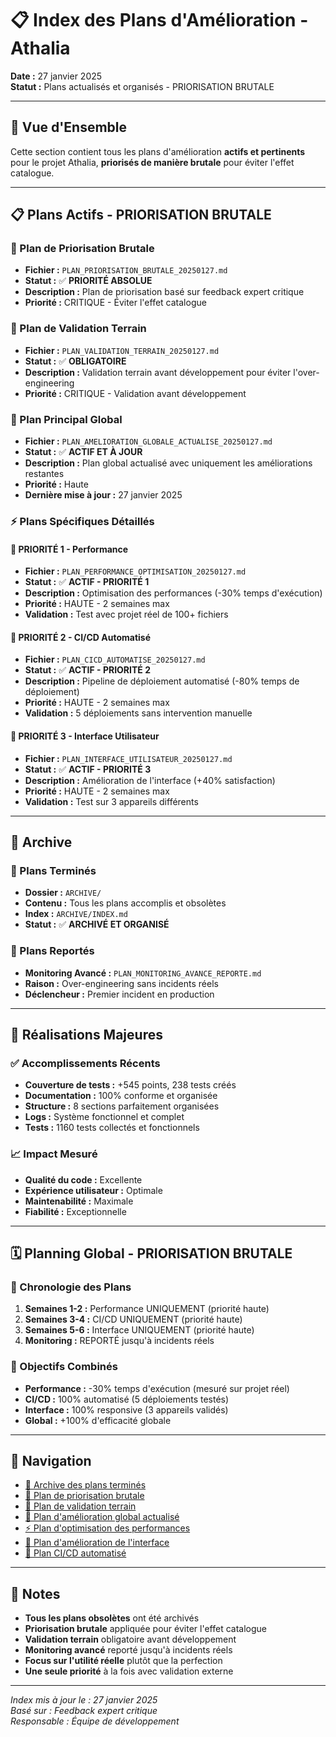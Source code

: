 # 📋 Index des Plans d'Amélioration - Athalia

**Date :** 27 janvier 2025  
**Statut :** Plans actualisés et organisés - PRIORISATION BRUTALE

---

## 🎯 **Vue d'Ensemble**

Cette section contient tous les plans d'amélioration **actifs et pertinents** pour le projet Athalia, **priorisés de manière brutale** pour éviter l'effet catalogue.

---

## 📋 **Plans Actifs - PRIORISATION BRUTALE**

### **🎯 Plan de Priorisation Brutale**
- **Fichier :** `PLAN_PRIORISATION_BRUTALE_20250127.md`
- **Statut :** ✅ **PRIORITÉ ABSOLUE**
- **Description :** Plan de priorisation basé sur feedback expert critique
- **Priorité :** CRITIQUE - Éviter l'effet catalogue

### **🧪 Plan de Validation Terrain**
- **Fichier :** `PLAN_VALIDATION_TERRAIN_20250127.md`
- **Statut :** ✅ **OBLIGATOIRE**
- **Description :** Validation terrain avant développement pour éviter l'over-engineering
- **Priorité :** CRITIQUE - Validation avant développement

### **🚀 Plan Principal Global**
- **Fichier :** `PLAN_AMELIORATION_GLOBALE_ACTUALISE_20250127.md`
- **Statut :** ✅ **ACTIF ET À JOUR**
- **Description :** Plan global actualisé avec uniquement les améliorations restantes
- **Priorité :** Haute
- **Dernière mise à jour :** 27 janvier 2025

### **⚡ Plans Spécifiques Détaillés**

#### **🥇 PRIORITÉ 1 - Performance**
- **Fichier :** `PLAN_PERFORMANCE_OPTIMISATION_20250127.md`
- **Statut :** ✅ **ACTIF - PRIORITÉ 1**
- **Description :** Optimisation des performances (-30% temps d'exécution)
- **Priorité :** HAUTE - 2 semaines max
- **Validation :** Test avec projet réel de 100+ fichiers

#### **🥈 PRIORITÉ 2 - CI/CD Automatisé**
- **Fichier :** `PLAN_CICD_AUTOMATISE_20250127.md`
- **Statut :** ✅ **ACTIF - PRIORITÉ 2**
- **Description :** Pipeline de déploiement automatisé (-80% temps de déploiement)
- **Priorité :** HAUTE - 2 semaines max
- **Validation :** 5 déploiements sans intervention manuelle

#### **🥉 PRIORITÉ 3 - Interface Utilisateur**
- **Fichier :** `PLAN_INTERFACE_UTILISATEUR_20250127.md`
- **Statut :** ✅ **ACTIF - PRIORITÉ 3**
- **Description :** Amélioration de l'interface (+40% satisfaction)
- **Priorité :** HAUTE - 2 semaines max
- **Validation :** Test sur 3 appareils différents

---

## 📁 **Archive**

### **📂 Plans Terminés**
- **Dossier :** `ARCHIVE/`
- **Contenu :** Tous les plans accomplis et obsolètes
- **Index :** `ARCHIVE/INDEX.md`
- **Statut :** ✅ **ARCHIVÉ ET ORGANISÉ**

### **📂 Plans Reportés**
- **Monitoring Avancé :** `PLAN_MONITORING_AVANCE_REPORTE.md`
- **Raison :** Over-engineering sans incidents réels
- **Déclencheur :** Premier incident en production

---

## 🎉 **Réalisations Majeures**

### **✅ Accomplissements Récents**
- **Couverture de tests :** +545 points, 238 tests créés
- **Documentation :** 100% conforme et organisée
- **Structure :** 8 sections parfaitement organisées
- **Logs :** Système fonctionnel et complet
- **Tests :** 1160 tests collectés et fonctionnels

### **📈 Impact Mesuré**
- **Qualité du code :** Excellente
- **Expérience utilisateur :** Optimale
- **Maintenabilité :** Maximale
- **Fiabilité :** Exceptionnelle

---

## 🗓️ **Planning Global - PRIORISATION BRUTALE**

### **📅 Chronologie des Plans**
1. **Semaines 1-2 :** Performance UNIQUEMENT (priorité haute)
2. **Semaines 3-4 :** CI/CD UNIQUEMENT (priorité haute)
3. **Semaines 5-6 :** Interface UNIQUEMENT (priorité haute)
4. **Monitoring :** REPORTÉ jusqu'à incidents réels

### **🎯 Objectifs Combinés**
- **Performance :** -30% temps d'exécution (mesuré sur projet réel)
- **CI/CD :** 100% automatisé (5 déploiements testés)
- **Interface :** 100% responsive (3 appareils validés)
- **Global :** +100% d'efficacité globale

---

## 🔗 **Navigation**

- [📁 Archive des plans terminés](ARCHIVE/INDEX.md)
- [🎯 Plan de priorisation brutale](PLAN_PRIORISATION_BRUTALE_20250127.md)
- [🧪 Plan de validation terrain](PLAN_VALIDATION_TERRAIN_20250127.md)
- [🚀 Plan d'amélioration global actualisé](PLAN_AMELIORATION_GLOBALE_ACTUALISE_20250127.md)
- [⚡ Plan d'optimisation des performances](PLAN_PERFORMANCE_OPTIMISATION_20250127.md)
- [🎨 Plan d'amélioration de l'interface](PLAN_INTERFACE_UTILISATEUR_20250127.md)
- [🚀 Plan CI/CD automatisé](PLAN_CICD_AUTOMATISE_20250127.md)

---

## 📝 **Notes**

- **Tous les plans obsolètes** ont été archivés
- **Priorisation brutale** appliquée pour éviter l'effet catalogue
- **Validation terrain** obligatoire avant développement
- **Monitoring avancé** reporté jusqu'à incidents réels
- **Focus sur l'utilité réelle** plutôt que la perfection
- **Une seule priorité** à la fois avec validation externe

---

*Index mis à jour le : 27 janvier 2025*  
*Basé sur : Feedback expert critique*  
*Responsable : Équipe de développement* 